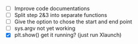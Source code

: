 - [ ] Improve code documentations
- [ ] Split step 2&3 into separate functions
- [ ] Give the option to chose the start and end point
- [ ] sys.argv not yet working
- [x] plt.show() get it running? (just run Xlaunch)
